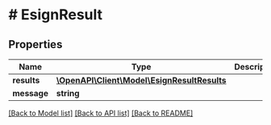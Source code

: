 # # EsignResult

## Properties

Name | Type | Description | Notes
------------ | ------------- | ------------- | -------------
**results** | [**\OpenAPI\Client\Model\EsignResultResults**](EsignResultResults.md) |  | [optional] 
**message** | **string** |  | [optional] 

[[Back to Model list]](../../README.md#documentation-for-models) [[Back to API list]](../../README.md#documentation-for-api-endpoints) [[Back to README]](../../README.md)


